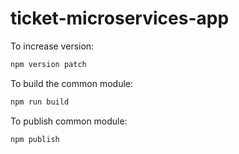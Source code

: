 # ticket-microservices-app

To increase version:

```sh
npm version patch
```

To build the common module:

```sh
npm run build
```

To publish common module:

```sh
npm publish
```

